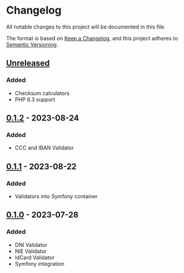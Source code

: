 # Changelog

All notable changes to this project will be documented in this file.

The format is based on [Keep a Changelog](https://keepachangelog.com/en/1.0.0/),
and this project adheres to [Semantic Versioning](https://semver.org/spec/v2.0.0.html).

## [Unreleased]

### Added

- Checksum calculators
- PHP 8.3 support

## [0.1.2] - 2023-08-24

### Added

- CCC and IBAN Validator

## [0.1.1] - 2023-08-22

### Added

- Validators into Symfony container

## [0.1.0] - 2023-07-28

### Added

- DNI Validator
- NIE Validator
- IdCard Validator
- Symfony integration


[unreleased]: https://github.com/olivierlacan/keep-a-changelog/compare/0.1.2...HEAD
[0.1.2]: https://github.com/olivierlacan/keep-a-changelog/releases/tag/0.1.2
[0.1.1]: https://github.com/olivierlacan/keep-a-changelog/releases/tag/0.1.1
[0.1.0]: https://github.com/olivierlacan/keep-a-changelog/releases/tag/0.1.0

